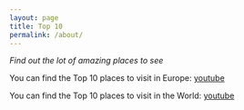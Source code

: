 ```yaml
---
layout: page
title: Top 10
permalink: /about/
---
```


*Find out the lot of amazing places to see*

You can find the Top 10 places to visit in Europe:
[youtube](https://www.youtube.com/watch?v=-jIEdf-JOIw)

You can find the Top 10 places to visit in the World:
[youtube](https://www.youtube.com/watch?v=yiG6aIU9TYM)
